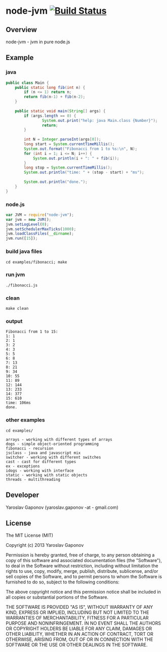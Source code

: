 node-jvm  [![Build Status](https://travis-ci.org/YaroslavGaponov/node-jvm.png?branch=master)](https://travis-ci.org/YaroslavGaponov/node-jvm)
========


## Overview

node-jvm - jvm in pure node.js


## Example

### java
```java
public class Main {
    public static long fib(int n) {
        if (n <= 1) return n;
        return fib(n-1) + fib(n-2);
    }
    
    public static void main(String[] args) {
        if (args.length == 0) {
                System.out.print("help: java Main.class {Number}");
                return;
        }
        
        int N = Integer.parseInt(args[0]);
        long start = System.currentTimeMillis();            
        System.out.format("Fibonacci from 1 to %s:\n", N);
        for (int i = 1; i <= N; i++) {
            System.out.println(i + ": " + fib(i));
        }
        long stop = System.currentTimeMillis();
        System.out.println("time: " + (stop - start) + "ms");
        
        System.out.println("done.");
    }
}
```

### node.js
```javascript
var JVM = require("node-jvm");
var jvm = new JVM();
jvm.setLogLevel(0);
jvm.setSchedulerMaxTicks(1000);
jvm.loadClassFiles(__dirname);
jvm.run([15]);
```

### build java files
`cd examples/fibonacci; make`

### run jvm
`./fibonacci.js`

### clean
`make clean`

### output
```
Fibonacci from 1 to 15:
1: 1
2: 1
3: 2
4: 3
5: 5
6: 8
7: 13
8: 21
9: 34
10: 55
11: 89
12: 144
13: 233
14: 377
15: 610
time: 106ms
done.
```

### other examples
`cd examples/`

```
arrays - working with different types of arrays 
dogs - simple object-oriented programming
fibonacci - recursion
jsclass - java and javascript mix
switcher - working with different switches
cast - cast for different types
ex - exceptions
idogs - working with interface
static - working with static objects
threads - multithreading
```


## Developer

Yaroslav Gaponov (yaroslav.gaponov -at - gmail.com)

## License

The MIT License (MIT)

Copyright (c) 2013 Yaroslav Gaponov

Permission is hereby granted, free of charge, to any person obtaining a copy
of this software and associated documentation files (the "Software"), to deal
in the Software without restriction, including without limitation the rights
to use, copy, modify, merge, publish, distribute, sublicense, and/or sell
copies of the Software, and to permit persons to whom the Software is
furnished to do so, subject to the following conditions:

The above copyright notice and this permission notice shall be included in
all copies or substantial portions of the Software.

THE SOFTWARE IS PROVIDED "AS IS", WITHOUT WARRANTY OF ANY KIND, EXPRESS OR
IMPLIED, INCLUDING BUT NOT LIMITED TO THE WARRANTIES OF MERCHANTABILITY,
FITNESS FOR A PARTICULAR PURPOSE AND NONINFRINGEMENT. IN NO EVENT SHALL THE
AUTHORS OR COPYRIGHT HOLDERS BE LIABLE FOR ANY CLAIM, DAMAGES OR OTHER
LIABILITY, WHETHER IN AN ACTION OF CONTRACT, TORT OR OTHERWISE, ARISING FROM,
OUT OF OR IN CONNECTION WITH THE SOFTWARE OR THE USE OR OTHER DEALINGS IN
THE SOFTWARE.
